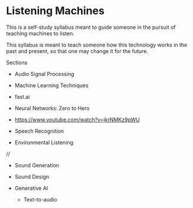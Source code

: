 # Listening Machines

This is a self-study syllabus meant to guide someone in the pursuit of teaching machines to listen.

This syllabus is meant to teach someone how this technology works in the past and present, so that one may change it for the future.

Sections

- Audio Signal Processing

- Machine Learning Techniques

 - fast.ai

 - Neural Networks: Zero to Hero

 - https://www.youtube.com/watch?v=jkrNMKz9pWU

- Speech Recognition

- Environmental Listening

//

- Sound Generation

- Sound Design

- Generative AI

	- Text-to-audio


